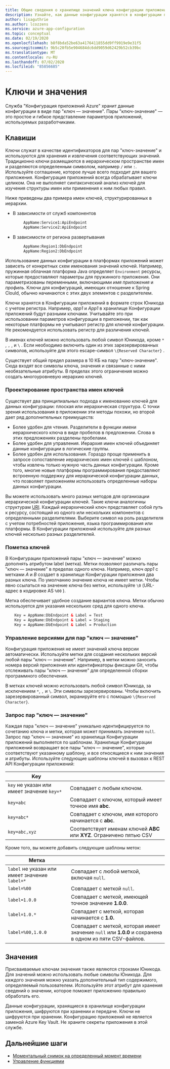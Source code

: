 ```yaml
---
title: Общие сведения о хранилище значений ключа конфигурации приложений Azure
description: Узнайте, как данные конфигурации хранятся в конфигурации приложения Azure.
author: lisaguthrie
ms.author: lcozzens
ms.service: azure-app-configuration
ms.topic: conceptual
ms.date: 02/19/2020
ms.openlocfilehash: b8f8bda52be63a4176411855dd9ff9919e9e31f5
ms.sourcegitcommit: 9b5c20fb5e904684dc6dd9059d62429b52cb39bc
ms.translationtype: MT
ms.contentlocale: ru-RU
ms.lasthandoff: 07/02/2020
ms.locfileid: "85856685"
---
```

# <a name="keys-and-values"></a>Ключи и значения

Служба "Конфигурация приложений Azure" хранит данные конфигурации в виде пар "ключ — значение". Пары "ключ-значение" — это простое и гибкое представление параметров приложений, используемых разработчиками.

## <a name="keys"></a>Клавиши

Ключи служат в качестве идентификаторов для пар "ключ-значение" и используются для хранения и извлечения соответствующих значений. Традиционно ключи размещаются в иерархическом пространстве имен и разделяются определенным символом, например `/` или `:`. Используйте соглашение, которое лучше всего подходит для вашего приложения. Конфигурация приложений всегда обрабатывает ключи целиком. Она не выполняет синтаксический анализ ключей для изучения структуры имен или применения к ним любых правил.

Ниже приведены два примера имен ключей, структурированных в иерархии.

* В зависимости от служб компонентов

```aspx
        AppName:Service1:ApiEndpoint
        AppName:Service2:ApiEndpoint
```

* В зависимости от региона развертывания

```aspx
        AppName:Region1:DbEndpoint
        AppName:Region2:DbEndpoint
```

Использование данных конфигурации в платформах приложений может зависеть от конкретных схем именования значений ключей. Например, пружинная облачная платформа Java определяет `Environment` ресурсы, которые предоставляют параметры для пружинного приложения.  Они параметризованы переменными, включающими *имя приложения* и *профиль*. Ключи для конфигураций, имеющих отношение к Spring Clould, обычно начинаются с этих двух элементов с разделителем.

Ключи хранятся в Конфигурации приложений в формате строк Юникода с учетом регистра. Например, *app1* и *App1* в хранилище Конфигурации приложений будут разными ключами. Учитывайте это при использовании параметров конфигурации в приложении, так как некоторые платформы не учитывают регистр для ключей конфигурации. Не рекомендуется использовать регистр для различения ключей.

В именах ключей можно использовать любой символ Юникода, кроме `*` , `,` , и `\` .  Если необходимо включить один из этих зарезервированных символов, используйте для этого escape-символ `\{Reserved Character}` . 

Существует общий предел размера в 10 КБ на пару "ключ-значение". Сюда входят все символы ключа, значения и связанные с ними необязательные атрибуты. В пределах этого ограничения можно создать многоуровневую иерархию ключей.

### <a name="design-key-namespaces"></a>Проектирование пространства имен ключей

Существует два принципиальных подхода к именованию ключей для данных конфигурации: плоская или иерархическая структура. С точки зрения использования в приложении эти методы похожи, но второй дает ряд дополнительных преимуществ:

* Более удобен для чтения. Разделители в функции имени иерархического ключа в виде пробелов в предложении. Слова в этих предложениях разделены пробелами.
* Более удобен для управления. Иерархия имен ключей объединяет данные конфигурации в логические группы.
* Более удобен для использования. Гораздо проще применить в запросе сопоставление иерархических имен ключей с шаблоном, чтобы извлечь только нужную часть данных конфигурации. Кроме того, многие новые платформы программирования предоставляют встроенную поддержку для иерархической конфигурации данных, что позволяет приложениям использовать определенные наборы данных конфигурации.

Вы можете использовать много разных методов для организации иерархической конфигурации ключей. Такие ключи аналогичны структурам [URI](https://en.wikipedia.org/wiki/Uniform_Resource_Identifier). Каждый иерархический ключ представляет собой *путь* к ресурсу, состоящий из одного или нескольких компонентов с определенными разделителями. Выберите символ на роль разделителя с учетом потребностей приложения, языка программирования или платформы. В Конфигурации приложений используйте для разных ключей несколько разных разделителей.

### <a name="label-keys"></a>Пометка ключей

В Конфигурации приложений пары "ключ — значение" можно дополнять атрибутом label (метка). Метки позволяют различать пары "ключ — значение" в пределах одного ключа. Например, ключ *app1* с метками *A* и *B* создает в хранилище Конфигурации приложения два разных ключа. По умолчанию значение ключа не имеет метки. Чтобы явно ссылаться на значение ключа без метки, используйте `\0` (URL-адрес в кодировке AS `%00` ).

Метка обеспечивает удобное создание вариантов ключа. Метки обычно используется для указания нескольких сред для одного ключа.

```aspx
    Key = AppName:DbEndpoint & Label = Test
    Key = AppName:DbEndpoint & Label = Staging
    Key = AppName:DbEndpoint & Label = Production
```

### <a name="version-key-values"></a>Управление версиями для пар "ключ — значение"

Конфигурация приложения не имеет значений ключа версии автоматически. Используйте метки для создания нескольких версий любой пары "ключ — значение". Например, в метки можно заносить номера версий приложения или идентификаторы фиксации Git, чтобы отслеживать пары "ключ — значение" для определенной сборки программного обеспечения.

В метках ключей можно использовать любой символ Юникода, за исключением `*`, `,` и `\`. Эти символы зарезервированы. Чтобы включить зарезервированный символ, экранируйте его с помощью `\{Reserved Character}`.

### <a name="query-key-values"></a>Запрос пар "ключ — значение"

Каждая пара "ключ — значение" уникально идентифицируется по сочетанию ключа и метки, которая может принимать значение `null`. Запрос пар "ключ — значение" из хранилища Конфигурации приложений выполняется по шаблонам. Хранилище Конфигурации приложений возвращает все пары "ключ — значение", которые соответствуют указанному шаблону, и все относящиеся к ним значения и атрибуты. Используйте следующие шаблоны ключей в вызовах к REST API Конфигурации приложений:

| Key | |
|---|---|
| `key` не указан или имеет значение `key=*` | Совпадает с любым ключом. |
| `key=abc` | Совпадает с ключом, который имеет точное имя **abc**. |
| `key=abc*` | Совпадает с ключом, имя которого начинается с **abc**. |
| `key=abc,xyz` | Соответствует именам ключей **ABC** или **XYZ**. Ограничено пятью CSV |

Кроме того, вы можете добавить следующие шаблоны меток:

| Метка | |
|---|---|
| `label` не указан или имеет значение `label=*` | Совпадает с любой меткой, включая `null`. |
| `label=%00` | Совпадает с меткой `null`. |
| `label=1.0.0` | Совпадает с меткой, имеющей точное значение **1.0.0**. |
| `label=1.0.*` | Совпадает с меткой, которая начинается с **1.0.** |
| `label=%00,1.0.0` | Совпадает с меткой, которая имеет значение `null` или **1.0.0** и сохранена в одном из пяти CSV-файлов. |

## <a name="values"></a>Значения

Присваиваемые ключам значения также являются строками Юникода. Для значений можно использовать любые символы Юникода. Для каждого значения можно указать дополнительный тип содержимого, определяемый пользователем. Используйте этот атрибут для хранения сведений о значении, которое поможет приложению правильно обработать его.

Данные конфигурации, хранящиеся в хранилище конфигурации приложения, шифруются при хранении и передаче. Ключи не шифруются при хранении. Конфигурацию приложений не является заменой Azure Key Vault. Не храните секреты приложения в этой службе.

## <a name="next-steps"></a>Дальнейшие шаги

* [Моментальный снимок на определенный момент времени](./concept-point-time-snapshot.md)  
* [Управление функциями](./concept-feature-management.md)  
